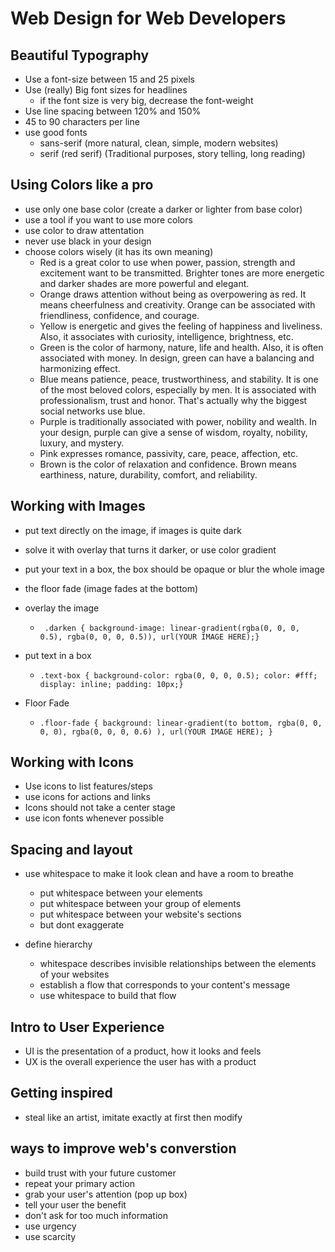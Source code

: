 # Web Design for Web Developers

## Beautiful Typography

- Use a font-size between 15 and 25 pixels
- Use (really) Big font sizes for headlines
	-  if the font size is very big, decrease the font-weight
- Use line spacing between 120% and 150%
- 45 to 90 characters per line
- use good fonts 
	- sans-serif (more natural, clean, simple, modern websites)
	- serif (red serif) (Traditional purposes, story telling, long reading)


## Using Colors like a pro

- use only one base color (create a darker or lighter from base color)
- use a tool if you want to use more colors
- use color to draw attentation
- never use black in your design
- choose colors wisely (it has its own meaning)
	- Red is a great color to use when power, passion, strength and excitement want to be transmitted. Brighter tones are more energetic and darker shades are more powerful and elegant.
	- Orange draws attention without being as overpowering as red. It means cheerfulness and creativity. Orange can be associated with friendliness, confidence, and courage.
	- Yellow is energetic and gives the feeling of happiness and liveliness. Also, it associates with curiosity, intelligence, brightness, etc.
	- Green is the color of harmony, nature, life and health. Also, it is often associated with money. In design, green can have a balancing and harmonizing effect.
	- Blue means patience, peace, trustworthiness, and stability. It is one of the most beloved colors, especially by men. It is associated with professionalism, trust and honor. That's actually why the biggest social networks use blue.
	- Purple is traditionally associated with power, nobility and wealth. In your design, purple can give a sense of wisdom, royalty, nobility, luxury, and mystery.
	- Pink expresses romance, passivity, care, peace, affection, etc.
	- Brown is the color of relaxation and confidence. Brown means earthiness, nature, durability, comfort, and reliability.



## Working with Images

- put text directly on the image, if images is quite dark
- solve it with overlay that turns it darker, or use color gradient
- put your text in a box, the box should be opaque or blur the whole image
- the floor fade (image fades at the bottom)
- overlay the image
	- ``` .darken { background-image: linear-gradient(rgba(0, 0, 0, 0.5), rgba(0, 0, 0, 0.5)), url(YOUR IMAGE HERE);}```  
- put text in a box
	- ```.text-box { background-color: rgba(0, 0, 0, 0.5); color: #fff; display: inline; padding: 10px;} ```

- Floor Fade
	- ```.floor-fade { background: linear-gradient(to bottom, rgba(0, 0, 0, 0), rgba(0, 0, 0, 0.6) ), url(YOUR IMAGE HERE); } ```


## Working with Icons
- Use icons to list features/steps
- use icons for actions and links
- Icons should not take a center stage
- use icon fonts whenever possible

## Spacing and layout
- use whitespace to make it look clean and have a room to breathe
	- put whitespace between your elements
	- put whitespace between your group of elements
	- put whitespace between your website's sections
	- but dont exaggerate

- define hierarchy
	- whitespace describes invisible relationships between the elements of your websites
	- establish a flow that corresponds to your content's message
	- use whitespace to build that flow

## Intro to User Experience
- UI is the presentation of a product, how it looks and feels
- UX is the overall experience the user has with a product


## Getting inspired
- steal like an artist, imitate exactly at first then modify


## ways to improve web's converstion

- build trust with your future customer
- repeat your primary action
- grab your user's attention (pop up box)
- tell your user the benefit
- don't ask for too much information
- use urgency
- use scarcity